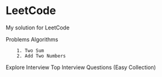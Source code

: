 # LeetCode

My solution for LeetCode

Problems
	Algorithms
 
		1. Two Sum
		2. Add Two Numbers




Explore
	Interview
		Top Interview Questions (Easy Collection)




